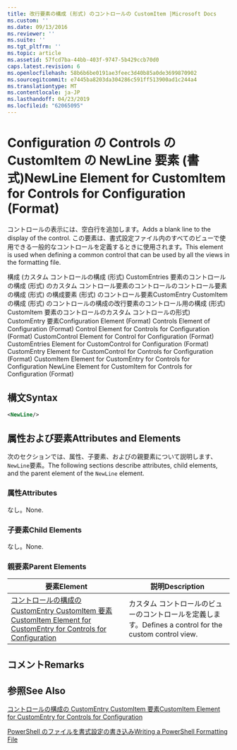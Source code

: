 ```yaml
---
title: 改行要素の構成 (形式) のコントロールの CustomItem |Microsoft Docs
ms.custom: ''
ms.date: 09/13/2016
ms.reviewer: ''
ms.suite: ''
ms.tgt_pltfrm: ''
ms.topic: article
ms.assetid: 57fcd7ba-44bb-403f-9747-5b429ccb70d0
caps.latest.revision: 6
ms.openlocfilehash: 58b6b6be0191ae3feec3d40b85a0de3699870902
ms.sourcegitcommit: e7445ba8203da304286c591ff513900ad1c244a4
ms.translationtype: MT
ms.contentlocale: ja-JP
ms.lasthandoff: 04/23/2019
ms.locfileid: "62065095"
---
```

# <a name="newline-element-for-customitem-for-controls-for-configuration-format"></a><span data-ttu-id="dac63-102">Configuration の Controls の CustomItem の NewLine 要素 (書式)</span><span class="sxs-lookup"><span data-stu-id="dac63-102">NewLine Element for CustomItem for Controls for Configuration (Format)</span></span>

<span data-ttu-id="dac63-103">コントロールの表示には、空白行を追加します。</span><span class="sxs-lookup"><span data-stu-id="dac63-103">Adds a blank line to the display of the control.</span></span> <span data-ttu-id="dac63-104">この要素は、書式設定ファイル内のすべてのビューで使用できる一般的なコントロールを定義するときに使用されます。</span><span class="sxs-lookup"><span data-stu-id="dac63-104">This element is used when defining a common control that can be used by all the views in the formatting file.</span></span>

<span data-ttu-id="dac63-105">構成 (カスタム コントロールの構成 (形式) CustomEntries 要素のコントロールの構成 (形式) のカスタム コントロール要素のコントロールのコントロール要素の構成 (形式) の構成要素 (形式) のコントロール要素CustomEntry CustomItem の構成 (形式) のコントロールの構成の改行要素のコントロール用の構成 (形式) CustomItem 要素のコントロールのカスタム コントロールの形式) CustomEntry 要素</span><span class="sxs-lookup"><span data-stu-id="dac63-105">Configuration Element (Format) Controls Element of Configuration (Format) Control Element for Controls for Configuration (Format) CustomControl Element for Control for Configuration (Format) CustomEntries Element for CustomControl for Configuration (Format) CustomEntry Element for CustomControl for Controls for Configuration (Format) CustomItem Element for CustomEntry for Controls for Configuration NewLine Element for CustomItem for Controls for Configuration (Format)</span></span>

## <a name="syntax"></a><span data-ttu-id="dac63-106">構文</span><span class="sxs-lookup"><span data-stu-id="dac63-106">Syntax</span></span>

```xml
<NewLine/>
```

## <a name="attributes-and-elements"></a><span data-ttu-id="dac63-107">属性および要素</span><span class="sxs-lookup"><span data-stu-id="dac63-107">Attributes and Elements</span></span>

<span data-ttu-id="dac63-108">次のセクションでは、属性、子要素、およびの親要素について説明します、`NewLine`要素。</span><span class="sxs-lookup"><span data-stu-id="dac63-108">The following sections describe attributes, child elements, and the parent element of the `NewLine` element.</span></span>

### <a name="attributes"></a><span data-ttu-id="dac63-109">属性</span><span class="sxs-lookup"><span data-stu-id="dac63-109">Attributes</span></span>

<span data-ttu-id="dac63-110">なし。</span><span class="sxs-lookup"><span data-stu-id="dac63-110">None.</span></span>

### <a name="child-elements"></a><span data-ttu-id="dac63-111">子要素</span><span class="sxs-lookup"><span data-stu-id="dac63-111">Child Elements</span></span>

<span data-ttu-id="dac63-112">なし。</span><span class="sxs-lookup"><span data-stu-id="dac63-112">None.</span></span>

### <a name="parent-elements"></a><span data-ttu-id="dac63-113">親要素</span><span class="sxs-lookup"><span data-stu-id="dac63-113">Parent Elements</span></span>

|<span data-ttu-id="dac63-114">要素</span><span class="sxs-lookup"><span data-stu-id="dac63-114">Element</span></span>|<span data-ttu-id="dac63-115">説明</span><span class="sxs-lookup"><span data-stu-id="dac63-115">Description</span></span>|
|-------------|-----------------|
|[<span data-ttu-id="dac63-116">コントロールの構成の CustomEntry CustomItem 要素</span><span class="sxs-lookup"><span data-stu-id="dac63-116">CustomItem Element for CustomEntry for Controls for Configuration</span></span>](./customitem-element-for-customentry-for-controls-for-configuration-format.md)|<span data-ttu-id="dac63-117">カスタム コントロールのビューのコントロールを定義します。</span><span class="sxs-lookup"><span data-stu-id="dac63-117">Defines a control for the custom control view.</span></span>|

## <a name="remarks"></a><span data-ttu-id="dac63-118">コメント</span><span class="sxs-lookup"><span data-stu-id="dac63-118">Remarks</span></span>

## <a name="see-also"></a><span data-ttu-id="dac63-119">参照</span><span class="sxs-lookup"><span data-stu-id="dac63-119">See Also</span></span>

[<span data-ttu-id="dac63-120">コントロールの構成の CustomEntry CustomItem 要素</span><span class="sxs-lookup"><span data-stu-id="dac63-120">CustomItem Element for CustomEntry for Controls for Configuration</span></span>](./customitem-element-for-customentry-for-controls-for-configuration-format.md)

[<span data-ttu-id="dac63-121">PowerShell のファイルを書式設定の書き込み</span><span class="sxs-lookup"><span data-stu-id="dac63-121">Writing a PowerShell Formatting File</span></span>](./writing-a-powershell-formatting-file.md)
